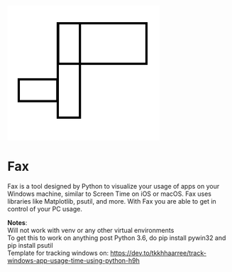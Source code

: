 ![enter image description here](https://raw.githubusercontent.com/sub7789/Fax/master/Fax%20Logo%20Transparent.png?token=AR2SQFXJWIPWJVY3VN2NPB3B2E32S)
# Fax
Fax is a tool designed by Python to visualize your usage of apps on your Windows machine, similar to Screen Time on iOS or macOS. Fax uses libraries like Matplotlib, psutil, and more. 
With Fax you are able to get in control of your PC usage.

**Notes**:  
Will not work with venv or any other virtual environments  
To get this to work on anything post Python 3.6, do pip install pywin32 and pip install psutil  
Template for tracking windows on: https://dev.to/tkkhhaarree/track-windows-app-usage-time-using-python-h9h  